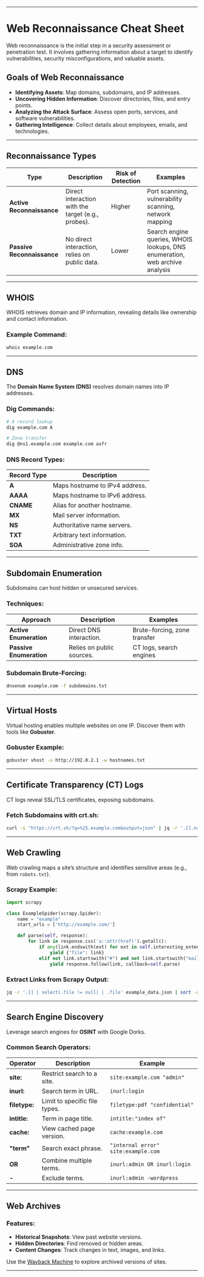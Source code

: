 
---

# Web Reconnaissance Cheat Sheet

Web reconnaissance is the initial step in a security assessment or penetration test. It involves gathering information about a target to identify vulnerabilities, security misconfigurations, and valuable assets.

## Goals of Web Reconnaissance

- **Identifying Assets**: Map domains, subdomains, and IP addresses.
- **Uncovering Hidden Information**: Discover directories, files, and entry points.
- **Analyzing the Attack Surface**: Assess open ports, services, and software vulnerabilities.
- **Gathering Intelligence**: Collect details about employees, emails, and technologies.

---

## Reconnaissance Types

|**Type**|**Description**|**Risk of Detection**|**Examples**|
|---|---|---|---|
|**Active Reconnaissance**|Direct interaction with the target (e.g., probes).|Higher|Port scanning, vulnerability scanning, network mapping|
|**Passive Reconnaissance**|No direct interaction, relies on public data.|Lower|Search engine queries, WHOIS lookups, DNS enumeration, web archive analysis|

---

## WHOIS

WHOIS retrieves domain and IP information, revealing details like ownership and contact information.

### Example Command:

```bash
whois example.com
```

---

## DNS

The **Domain Name System (DNS)** resolves domain names into IP addresses.

### Dig Commands:

```bash
# A record lookup
dig example.com A

# Zone transfer
dig @ns1.example.com example.com axfr
```

### DNS Record Types:

|**Record Type**|**Description**|
|---|---|
|**A**|Maps hostname to IPv4 address.|
|**AAAA**|Maps hostname to IPv6 address.|
|**CNAME**|Alias for another hostname.|
|**MX**|Mail server information.|
|**NS**|Authoritative name servers.|
|**TXT**|Arbitrary text information.|
|**SOA**|Administrative zone info.|

---

## Subdomain Enumeration

Subdomains can host hidden or unsecured services.

### Techniques:

|**Approach**|**Description**|**Examples**|
|---|---|---|
|**Active Enumeration**|Direct DNS interaction.|Brute-forcing, zone transfer|
|**Passive Enumeration**|Relies on public sources.|CT logs, search engines|

### Subdomain Brute-Forcing:

```bash
dnsenum example.com -f subdomains.txt
```

---

## Virtual Hosts

Virtual hosting enables multiple websites on one IP. Discover them with tools like **Gobuster**.

### Gobuster Example:

```bash
gobuster vhost -u http://192.0.2.1 -w hostnames.txt
```

---

## Certificate Transparency (CT) Logs

CT logs reveal SSL/TLS certificates, exposing subdomains.

### Fetch Subdomains with crt.sh:

```bash
curl -s "https://crt.sh/?q=%25.example.com&output=json" | jq -r '.[].name_value' | sed 's/\*\.//g' | sort -u
```

---

## Web Crawling

Web crawling maps a site’s structure and identifies sensitive areas (e.g., from `robots.txt`).

### Scrapy Example:

```python
import scrapy

class ExampleSpider(scrapy.Spider):
    name = "example"
    start_urls = ['http://example.com/']

    def parse(self, response):
        for link in response.css('a::attr(href)').getall():
            if any(link.endswith(ext) for ext in self.interesting_extensions):
                yield {"file": link}
            elif not link.startswith("#") and not link.startswith("mailto:"):
                yield response.follow(link, callback=self.parse)
``````

### Extract Links from Scrapy Output:

```bash
jq -r '.[] | select(.file != null) | .file' example_data.json | sort -u
``````

---

## Search Engine Discovery

Leverage search engines for **OSINT** with Google Dorks.

### Common Search Operators:

|**Operator**|**Description**|**Example**|
|---|---|---|
|**site:**|Restrict search to a site.|`site:example.com "admin"`|
|**inurl:**|Search term in URL.|`inurl:login`|
|**filetype:**|Limit to specific file types.|`filetype:pdf "confidential"`|
|**intitle:**|Term in page title.|`intitle:"index of"`|
|**cache:**|View cached page version.|`cache:example.com`|
|**"term"**|Search exact phrase.|`"internal error" site:example.com`|
|**OR**|Combine multiple terms.|`inurl:admin OR inurl:login`|
|**-**|Exclude terms.|`inurl:admin -wordpress`|

---

## Web Archives

### Features:

- **Historical Snapshots**: View past website versions.
- **Hidden Directories**: Find removed or hidden areas.
- **Content Changes**: Track changes in text, images, and links.

Use the [Wayback Machine](https://archive.org/web/) to explore archived versions of sites.

---